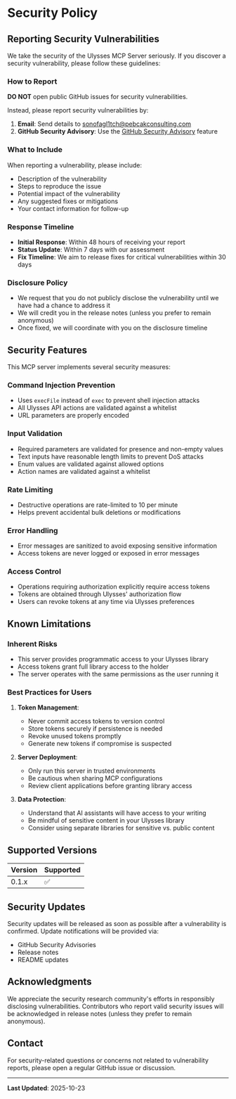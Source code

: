 # Security Policy

## Reporting Security Vulnerabilities

We take the security of the Ulysses MCP Server seriously. If you discover a security vulnerability, please follow these guidelines:

### How to Report

**DO NOT** open public GitHub issues for security vulnerabilities.

Instead, please report security vulnerabilities by:

1. **Email**: Send details to <sonofagl1tch@pebcakconsulting.com>
2. **GitHub Security Advisory**: Use the [GitHub Security Advisory](https://github.com/sonofagl1tch/ulysses-mcp/security/advisories/new) feature

### What to Include

When reporting a vulnerability, please include:

- Description of the vulnerability
- Steps to reproduce the issue
- Potential impact of the vulnerability
- Any suggested fixes or mitigations
- Your contact information for follow-up

### Response Timeline

- **Initial Response**: Within 48 hours of receiving your report
- **Status Update**: Within 7 days with our assessment
- **Fix Timeline**: We aim to release fixes for critical vulnerabilities within 30 days

### Disclosure Policy

- We request that you do not publicly disclose the vulnerability until we have had a chance to address it
- We will credit you in the release notes (unless you prefer to remain anonymous)
- Once fixed, we will coordinate with you on the disclosure timeline

## Security Features

This MCP server implements several security measures:

### Command Injection Prevention

- Uses `execFile` instead of `exec` to prevent shell injection attacks
- All Ulysses API actions are validated against a whitelist
- URL parameters are properly encoded

### Input Validation

- Required parameters are validated for presence and non-empty values
- Text inputs have reasonable length limits to prevent DoS attacks
- Enum values are validated against allowed options
- Action names are validated against a whitelist

### Rate Limiting

- Destructive operations are rate-limited to 10 per minute
- Helps prevent accidental bulk deletions or modifications

### Error Handling

- Error messages are sanitized to avoid exposing sensitive information
- Access tokens are never logged or exposed in error messages

### Access Control

- Operations requiring authorization explicitly require access tokens
- Tokens are obtained through Ulysses' authorization flow
- Users can revoke tokens at any time via Ulysses preferences

## Known Limitations

### Inherent Risks

- This server provides programmatic access to your Ulysses library
- Access tokens grant full library access to the holder
- The server operates with the same permissions as the user running it

### Best Practices for Users

1. **Token Management**:
   - Never commit access tokens to version control
   - Store tokens securely if persistence is needed
   - Revoke unused tokens promptly
   - Generate new tokens if compromise is suspected

2. **Server Deployment**:
   - Only run this server in trusted environments
   - Be cautious when sharing MCP configurations
   - Review client applications before granting library access

3. **Data Protection**:
   - Understand that AI assistants will have access to your writing
   - Be mindful of sensitive content in your Ulysses library
   - Consider using separate libraries for sensitive vs. public content

## Supported Versions

| Version | Supported          |
| ------- | ------------------ |
| 0.1.x   | :white_check_mark: |

## Security Updates

Security updates will be released as soon as possible after a vulnerability is confirmed. Update notifications will be provided via:

- GitHub Security Advisories
- Release notes
- README updates

## Acknowledgments

We appreciate the security research community's efforts in responsibly disclosing vulnerabilities. Contributors who report valid security issues will be acknowledged in release notes (unless they prefer to remain anonymous).

## Contact

For security-related questions or concerns not related to vulnerability reports, please open a regular GitHub issue or discussion.

---

**Last Updated**: 2025-10-23
